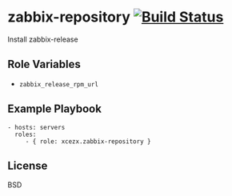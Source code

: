 zabbix-repository [![Build Status](https://travis-ci.org/xcezx/ansible-zabbix-repository.svg)](https://travis-ci.org/xcezx/ansible-zabbix-repository)
========

Install zabbix-release

Role Variables
--------------

- `zabbix_release_rpm_url`

Example Playbook
-------------------------

    - hosts: servers
      roles:
         - { role: xcezx.zabbix-repository }

License
-------

BSD
